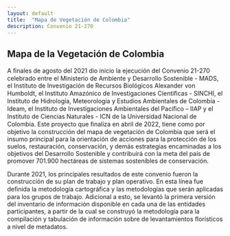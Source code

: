```yaml
---
layout: default
title:  "Mapa de Vegetación de Colombia"
description: Convenio 21-270
---
```


## Mapa de la Vegetación de Colombia

A ﬁnales de agosto del 2021 dio inicio la ejecución del Convenio 21-270 celebrado entre el Ministerio de Ambiente y Desarrollo Sostenible - MADS, el Instituto de Investigación de Recursos Biológicos Alexander von Humboldt, el Instituto Amazónico de Investigaciones Cientiﬁcas - SINCHI, el Instituto de Hidrología, Meteorología y Estudios Ambientales de Colombia - Ideam, el Instituto de Investigaciones Ambientales del Pacíﬁco – IIAP y el Instituto de Ciencias Naturales - ICN de la Universidad Nacional de Colombia.
Este proyecto que ﬁnaliza en abril de 2022, tiene como por objetivo la construcción del mapa de vegetación de Colombia que será el insumo principal para la orientación de acciones para la protección de los suelos, restauración, conservación, y demás estrategias encaminadas a los objetivos del Desarrollo Sostenible y contribuirá con la meta del país de promover 701.900 hectáreas de sistemas sostenibles de conservación.
 
Durante 2021, los principales resultados de este convenio fueron la construcción de su plan de trabajo y plan operativo. En esta línea fue deﬁnida la metodología cartográﬁca y las metodologías que serán aplicadas para los grupos de trabajo. Adicional a esto, se levantó la primera versión del inventario de información disponible en cada una de las entidades participantes, a partir de la cual se construyó la metodología para la compilación y tabulación de información sobre de levantamientos ﬂorísticos a nivel de metadatos.
